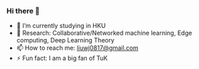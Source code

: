 ### Hi there 👋


<!--**VinnyLiu0817/VinnyLiu0817** is a ✨ _special_ ✨ repository because its `README.md` (this file) appears on your GitHub profile.

** Here are some ideas to get you started:-->

- 🔭 I’m currently studying in HKU
- 🌱 Research: Collaborative/Networked machine learning, Edge computing, Deep Learning Theory
- 📫 How to reach me: liuwj0817@gmail.com
- ⚡ Fun fact: I am a big fan of TuK

